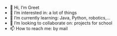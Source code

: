 - 👋 Hi, I’m Greet
- 👀 I’m interested in: a lot of things
- 🌱 I’m currently learning: Java, Python, robotics,...
- 💞️ I’m looking to collaborate on: projects for school
- 📫 How to reach me: by mail
  

<!---
grtdcehb/grtdcehb is a ✨ special ✨ repository because its `README.md` (this file) appears on your GitHub profile.
You can click the Preview link to take a look at your changes.
--->
